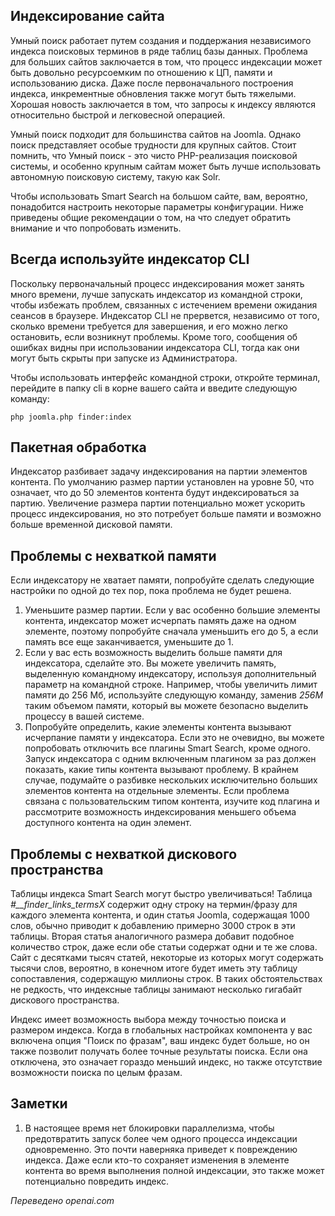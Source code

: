 <!-- Filename: Smart_Search_on_large_sites / Display title: Умный поиск на крупных сайтах -->

## Индексирование сайта

Умный поиск работает путем создания и поддержания независимого индекса поисковых терминов в ряде таблиц базы данных. Проблема для больших сайтов заключается в том, что процесс индексации может быть довольно ресурсоемким по отношению к ЦП, памяти и использованию диска. Даже после первоначального построения индекса, инкрементные обновления также могут быть тяжелыми. Хорошая новость заключается в том, что запросы к индексу являются относительно быстрой и легковесной операцией.

Умный поиск подходит для большинства сайтов на Joomla. Однако поиск представляет особые трудности для крупных сайтов. Стоит помнить, что Умный поиск - это чисто PHP-реализация поисковой системы, и особенно крупным сайтам может быть лучше использовать автономную поисковую систему, такую как Solr.

Чтобы использовать Smart Search на большом сайте, вам, вероятно, понадобится настроить некоторые параметры конфигурации. Ниже приведены общие рекомендации о том, на что следует обратить внимание и что попробовать изменить.

## Всегда используйте индексатор CLI

Поскольку первоначальный процесс индексирования может занять много времени, лучше запускать индексатор из командной строки, чтобы избежать проблем, связанных с истечением времени ожидания сеансов в браузере. Индексатор CLI не прервется, независимо от того, сколько времени требуется для завершения, и его можно легко остановить, если возникнут проблемы. Кроме того, сообщения об ошибках видны при использовании индексатора CLI, тогда как они могут быть скрыты при запуске из Администратора.

Чтобы использовать интерфейс командной строки, откройте терминал, перейдите в папку cli в корне вашего сайта и введите следующую команду:

```
php joomla.php finder:index
```

## Пакетная обработка

Индексатор разбивает задачу индексирования на партии элементов контента. По умолчанию размер партии установлен на уровне 50, что означает, что до 50 элементов контента будут индексироваться за партию. Увеличение размера партии потенциально может ускорить процесс индексирования, но это потребует больше памяти и возможно больше временной дисковой памяти.

## Проблемы с нехваткой памяти

Если индексатору не хватает памяти, попробуйте сделать следующие настройки по одной до тех пор, пока проблема не будет решена.

1. Уменьшите размер партии. Если у вас особенно большие элементы контента, индексатор может исчерпать память даже на одном элементе, поэтому попробуйте сначала уменьшить его до 5, а если память все еще заканчивается, уменьшите до 1.
2. Если у вас есть возможность выделить больше памяти для индексатора, сделайте это. Вы можете увеличить память, выделенную командному индексатору, используя дополнительный параметр на командной строке. Например, чтобы увеличить лимит памяти до 256 Мб, используйте следующую команду, заменив *256M* таким объемом памяти, который вы можете безопасно выделить процессу в вашей системе.<br>
5. Попробуйте определить, какие элементы контента вызывают исчерпание памяти у индексатора. Если это не очевидно, вы можете попробовать отключить все плагины Smart Search, кроме одного. Запуск индексатора с одним включенным плагином за раз должен показать, какие типы контента вызывают проблему. В крайнем случае, подумайте о разбивке нескольких исключительно больших элементов контента на отдельные элементы. Если проблема связана с пользовательским типом контента, изучите код плагина и рассмотрите возможность индексирования меньшего объема доступного контента на один элемент.

## Проблемы с нехваткой дискового пространства

Таблицы индекса Smart Search могут быстро увеличиваться! Таблица *#__finder_links_termsX* содержит одну строку на термин/фразу для каждого элемента контента, и один статья Joomla, содержащая 1000 слов, обычно приводит к добавлению примерно 3000 строк в эти таблицы. Вторая статья аналогичного размера добавит подобное количество строк, даже если обе статьи содержат одни и те же слова. Сайт с десятками тысяч статей, некоторые из которых могут содержать тысячи слов, вероятно, в конечном итоге будет иметь эту таблицу сопоставления, содержащую миллионы строк. В таких обстоятельствах не редкость, что индексные таблицы занимают несколько гигабайт дискового пространства.

Индекс имеет возможность выбора между точностью поиска и размером индекса. Когда в глобальных настройках компонента у вас включена опция "Поиск по фразам", ваш индекс будет больше, но он также позволит получать более точные результаты поиска. Если она отключена, это означает гораздо меньший индекс, но также отсутствие возможности поиска по целым фразам.

## Заметки

1.  В настоящее время нет блокировки параллелизма, чтобы предотвратить запуск более чем одного
    процесса индексации одновременно. Это почти наверняка приведет к повреждению индекса. Даже если кто-то сохраняет изменения в элементе контента во время выполнения полной индексации, это также может потенциально повредить индекс.

*Переведено openai.com*

